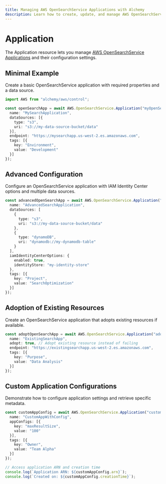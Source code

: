 ```yaml
---
title: Managing AWS OpenSearchService Applications with Alchemy
description: Learn how to create, update, and manage AWS OpenSearchService Applications using Alchemy Cloud Control.
---
```


# Application

The Application resource lets you manage [AWS OpenSearchService Applications](https://docs.aws.amazon.com/opensearchservice/latest/userguide/) and their configuration settings.

## Minimal Example

Create a basic OpenSearchService application with required properties and a data source.

```ts
import AWS from "alchemy/aws/control";

const openSearchApp = await AWS.OpenSearchService.Application("myOpenSearchApp", {
  name: "MySearchApplication",
  dataSources: [{
    type: "s3",
    uri: "s3://my-data-source-bucket/data"
  }],
  endpoint: "https://mysearchapp.us-west-2.es.amazonaws.com",
  tags: [{
    key: "Environment",
    value: "Development"
  }]
});
```

## Advanced Configuration

Configure an OpenSearchService application with IAM Identity Center options and multiple data sources.

```ts
const advancedOpenSearchApp = await AWS.OpenSearchService.Application("advancedOpenSearchApp", {
  name: "AdvancedSearchApplication",
  dataSources: [
    {
      type: "s3",
      uri: "s3://my-data-source-bucket/data"
    },
    {
      type: "dynamoDB",
      uri: "dynamodb://my-dynamodb-table"
    }
  ],
  iamIdentityCenterOptions: {
    enabled: true,
    identityStore: "my-identity-store"
  },
  tags: [{
    key: "Project",
    value: "SearchOptimization"
  }]
});
```

## Adoption of Existing Resources

Create an OpenSearchService application that adopts existing resources if available.

```ts
const adoptOpenSearchApp = await AWS.OpenSearchService.Application("adoptOpenSearchApp", {
  name: "ExistingSearchApp",
  adopt: true, // Adopt existing resource instead of failing
  endpoint: "https://existingsearchapp.us-west-2.es.amazonaws.com",
  tags: [{
    key: "Purpose",
    value: "Data Analysis"
  }]
});
```

## Custom Application Configurations

Demonstrate how to configure application settings and retrieve specific metadata.

```ts
const customAppConfig = await AWS.OpenSearchService.Application("customAppConfig", {
  name: "CustomAppWithConfig",
  appConfigs: [{
    key: "maxResultSize",
    value: "100"
  }],
  tags: [{
    key: "Owner",
    value: "Team Alpha"
  }]
});

// Access application ARN and creation time
console.log(`Application ARN: ${customAppConfig.arn}`);
console.log(`Created on: ${customAppConfig.creationTime}`);
```